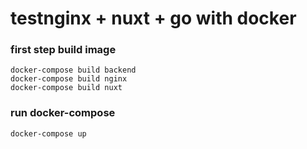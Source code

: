 # testnginx + nuxt + go with docker

### first step build image
```
docker-compose build backend
docker-compose build nginx
docker-compose build nuxt
```

### run docker-compose

```
docker-compose up
```

